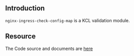 ## Introduction

`nginx-ingress-check-config-map` is a KCL validation module.

## Resource

The Code source and documents are [here](https://github.com/kcl-lang/modules/tree/main/nginx-ingress/nginx-ingress-check-config-map)
